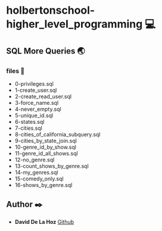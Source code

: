 # holbertonschool-higher_level_programming :computer:

## SQL More Queries :earth_asia:

### files :page_facing_up:

* 0-privileges.sql
* 1-create_user.sql
* 2-create_read_user.sql
* 3-force_name.sql
* 4-never_empty.sql
* 5-unique_id.sql
* 6-states.sql
* 7-cities.sql
* 8-cities_of_california_subquery.sql
* 9-cities_by_state_join.sql
* 10-genre_id_by_show.sql
* 11-genre_id_all_shows.sql
* 12-no_genre.sql
* 13-count_shows_by_genre.sql
* 14-my_genres.sql
* 15-comedy_only.sql
* 16-shows_by_genre.sql

## Author :black_nib:

* **David De La Hoz** [Github](https://github.com/daviddlhz)